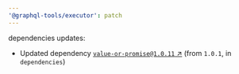 ```yaml
---
'@graphql-tools/executor': patch
---
```

dependencies updates:
  - Updated dependency [`value-or-promise@1.0.11` ↗︎](https://www.npmjs.com/package/value-or-promise/v/1.0.11) (from `1.0.1`, in `dependencies`)
